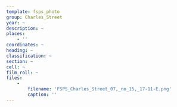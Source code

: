 ```yaml
---
template: fsps_photo
group: Charles_Street
year: ~
description: ~
places:
    - ''
coordinates: ~
heading: ~
classification: ~
section: ~
cell: ~
film_roll: ~
files:
    -
        filename: 'FSPS_Charles_Street_07,_no_15,_17-11-E.png'
        caption: ''
---
```

